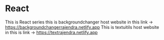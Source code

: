 # React
This is  React series 
this is backgroundchanger host website in this link → https://backgroundchangerrajendra.netlify.app
This is textuitils host website in this is link → https://textrajendra.netlify.app
 
